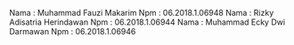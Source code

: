 Nama : Muhammad Fauzi Makarim
Npm : 06.2018.1.06948
Nama : Rizky Adisatria Herindawan
Npm : 06.2018.1.06944
Nama : Muhammad Ecky Dwi Darmawan
Npm : 06.2018.1.06946
